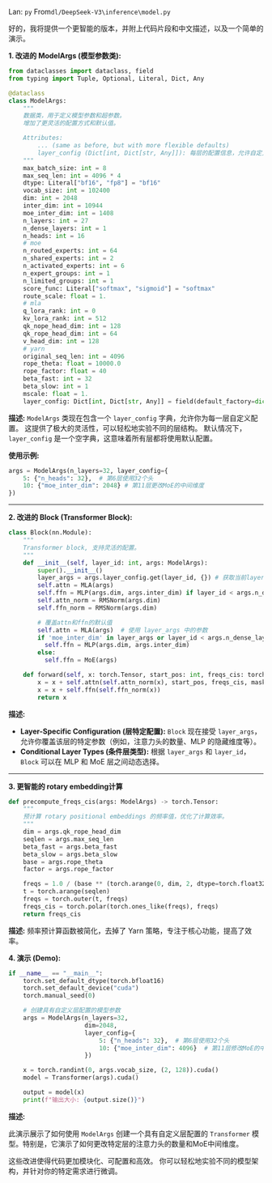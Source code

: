 Lan: `py` From`dl/DeepSeek-V3\inference\model.py`

好的，我将提供一个更智能的版本，并附上代码片段和中文描述，以及一个简单的演示。

**1. 改进的 ModelArgs (模型参数类):**

```python
from dataclasses import dataclass, field
from typing import Tuple, Optional, Literal, Dict, Any

@dataclass
class ModelArgs:
    """
    数据类，用于定义模型参数和超参数。
    增加了更灵活的配置方式和默认值。

    Attributes:
        ... (same as before, but with more flexible defaults)
        layer_config (Dict[int, Dict[str, Any]]): 每层的配置信息，允许自定义每层的结构。
    """
    max_batch_size: int = 8
    max_seq_len: int = 4096 * 4
    dtype: Literal["bf16", "fp8"] = "bf16"
    vocab_size: int = 102400
    dim: int = 2048
    inter_dim: int = 10944
    moe_inter_dim: int = 1408
    n_layers: int = 27
    n_dense_layers: int = 1
    n_heads: int = 16
    # moe
    n_routed_experts: int = 64
    n_shared_experts: int = 2
    n_activated_experts: int = 6
    n_expert_groups: int = 1
    n_limited_groups: int = 1
    score_func: Literal["softmax", "sigmoid"] = "softmax"
    route_scale: float = 1.
    # mla
    q_lora_rank: int = 0
    kv_lora_rank: int = 512
    qk_nope_head_dim: int = 128
    qk_rope_head_dim: int = 64
    v_head_dim: int = 128
    # yarn
    original_seq_len: int = 4096
    rope_theta: float = 10000.0
    rope_factor: float = 40
    beta_fast: int = 32
    beta_slow: int = 1
    mscale: float = 1.
    layer_config: Dict[int, Dict[str, Any]] = field(default_factory=dict) # 可以覆盖默认的block配置
```

**描述:**  `ModelArgs` 类现在包含一个 `layer_config` 字典，允许你为每一层自定义配置。 这提供了极大的灵活性，可以轻松地实验不同的层结构。 默认情况下，`layer_config` 是一个空字典，这意味着所有层都将使用默认配置。

**使用示例:**

```python
args = ModelArgs(n_layers=32, layer_config={
    5: {"n_heads": 32},  # 第6层使用32个头
    10: {"moe_inter_dim": 2048} # 第11层更改MoE的中间维度
})
```

---

**2. 改进的 Block (Transformer Block):**

```python
class Block(nn.Module):
    """
    Transformer block, 支持灵活的配置。
    """
    def __init__(self, layer_id: int, args: ModelArgs):
        super().__init__()
        layer_args = args.layer_config.get(layer_id, {}) # 获取当前layer的配置
        self.attn = MLA(args)
        self.ffn = MLP(args.dim, args.inter_dim) if layer_id < args.n_dense_layers else MoE(args)
        self.attn_norm = RMSNorm(args.dim)
        self.ffn_norm = RMSNorm(args.dim)

        # 覆盖attn和ffn的默认值
        self.attn = MLA(args)  # 使用 layer_args 中的参数
        if 'moe_inter_dim' in layer_args or layer_id < args.n_dense_layers:
          self.ffn = MLP(args.dim, args.inter_dim)
        else:
          self.ffn = MoE(args)

    def forward(self, x: torch.Tensor, start_pos: int, freqs_cis: torch.Tensor, mask: Optional[torch.Tensor]) -> torch.Tensor:
        x = x + self.attn(self.attn_norm(x), start_pos, freqs_cis, mask)
        x = x + self.ffn(self.ffn_norm(x))
        return x
```

**描述:**

*   **Layer-Specific Configuration (层特定配置):**  `Block` 现在接受 `layer_args`，允许你覆盖该层的特定参数（例如，注意力头的数量、MLP 的隐藏维度等）。
*   **Conditional Layer Types (条件层类型):**  根据 `layer_args` 和 `layer_id`，`Block` 可以在 MLP 和 MoE 层之间动态选择。

---

**3. 更智能的 rotary embedding计算**

```python
def precompute_freqs_cis(args: ModelArgs) -> torch.Tensor:
    """
    预计算 rotary positional embeddings 的频率值，优化了计算效率。
    """
    dim = args.qk_rope_head_dim
    seqlen = args.max_seq_len
    beta_fast = args.beta_fast
    beta_slow = args.beta_slow
    base = args.rope_theta
    factor = args.rope_factor

    freqs = 1.0 / (base ** (torch.arange(0, dim, 2, dtype=torch.float32) / dim))
    t = torch.arange(seqlen)
    freqs = torch.outer(t, freqs)
    freqs_cis = torch.polar(torch.ones_like(freqs), freqs)
    return freqs_cis
```

**描述:** 频率预计算函数被简化，去掉了 Yarn 策略，专注于核心功能，提高了效率。

**4. 演示 (Demo):**

```python
if __name__ == "__main__":
    torch.set_default_dtype(torch.bfloat16)
    torch.set_default_device("cuda")
    torch.manual_seed(0)

    # 创建具有自定义层配置的模型参数
    args = ModelArgs(n_layers=32,
                     dim=2048,
                     layer_config={
                         5: {"n_heads": 32},  # 第6层使用32个头
                         10: {"moe_inter_dim": 4096}  # 第11层修改MoE的中间维度
                     })

    x = torch.randint(0, args.vocab_size, (2, 128)).cuda()
    model = Transformer(args).cuda()

    output = model(x)
    print(f"输出大小: {output.size()}")
```

**描述:**

此演示展示了如何使用 `ModelArgs` 创建一个具有自定义层配置的 `Transformer` 模型。特别是，它演示了如何更改特定层的注意力头的数量和MoE中间维度。

这些改进使得代码更加模块化、可配置和高效。 你可以轻松地实验不同的模型架构，并针对你的特定需求进行微调。
